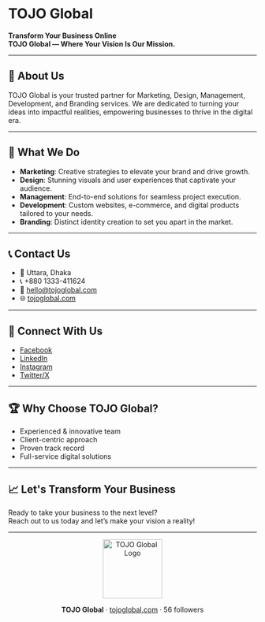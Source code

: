# TOJO Global

**Transform Your Business Online**  
**TOJO Global — Where Your Vision Is Our Mission.**

---

## 🚀 About Us

TOJO Global is your trusted partner for Marketing, Design, Management, Development, and Branding services. We are dedicated to turning your ideas into impactful realities, empowering businesses to thrive in the digital era.

---

## 🌟 What We Do

- **Marketing**: Creative strategies to elevate your brand and drive growth.
- **Design**: Stunning visuals and user experiences that captivate your audience.
- **Management**: End-to-end solutions for seamless project execution.
- **Development**: Custom websites, e-commerce, and digital products tailored to your needs.
- **Branding**: Distinct identity creation to set you apart in the market.

---

## 📞 Contact Us

- 📍 Uttara, Dhaka  
- 📞 +880 1333-411624  
- 📧 [hello@tojoglobal.com](mailto:hello@tojoglobal.com)  
- 🌐 [tojoglobal.com](https://tojoglobal.com)

---

## 🔗 Connect With Us

- [Facebook](https://facebook.com/tojoglobal)  
- [LinkedIn](https://linkedin.com/company/tojoglobal)  
- [Instagram](https://instagram.com/tojoglobal)  
- [Twitter/X](https://twitter.com/tojoglobal)  

---

## 🏆 Why Choose TOJO Global?

- Experienced & innovative team
- Client-centric approach
- Proven track record
- Full-service digital solutions

---

## 📈 Let's Transform Your Business

Ready to take your business to the next level?  
Reach out to us today and let’s make your vision a reality!

---

<p align="center">
  <img src="https://tojoglobal.com/assets/logo.png" alt="TOJO Global Logo" width="120"/>
</p>

<p align="center">
  <b>TOJO Global</b> · <a href="https://tojoglobal.com">tojoglobal.com</a> · 56 followers
</p>
